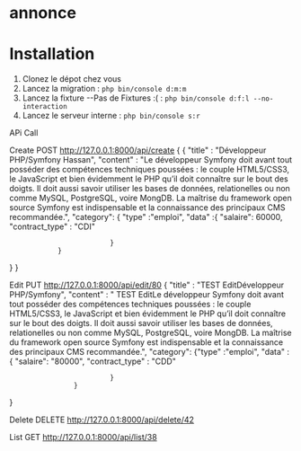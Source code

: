 # annonce

# Installation
1. Clonez le dépot chez vous
2. Lancez la migration : `php bin/console d:m:m`
3. Lancez la fixture --Pas de Fixtures :( : `php bin/console d:f:l --no-interaction`
4. Lancez le serveur interne : `php bin/console s:r`

APi Call

Create
POST http://127.0.0.1:8000/api/create
{
{
	"title" : "Développeur PHP/Symfony Hassan",
	"content" : "Le développeur Symfony doit avant tout posséder des compétences techniques poussées : le couple HTML5/CSS3, le JavaScript et bien évidemment le PHP qu’il doit connaître sur le bout des doigts. Il doit aussi savoir utiliser les bases de données, relationelles ou non comme MySQL, PostgreSQL, voire MongDB. La maîtrise du framework open source Symfony est indispensable et la connaissance des principaux CMS recommandée.",
	"category": {
				"type" :"emploi",
				"data"   :{
	      						"salaire": 60000,
			    				"contract_type" : "CDI"
      		
      						 } 
				}
     
	
}
}

Edit
PUT http://127.0.0.1:8000/api/edit/80
{
	"title" : "TEST EditDéveloppeur PHP/Symfony",
	"content" : " TEST EditLe développeur Symfony doit avant tout posséder des compétences techniques poussées : le couple HTML5/CSS3, le JavaScript et bien évidemment le PHP qu’il doit connaître sur le bout des doigts. Il doit aussi savoir utiliser les bases de données, relationelles ou non comme MySQL, PostgreSQL, voire MongDB. La maîtrise du framework open source Symfony est indispensable et la connaissance des principaux CMS recommandée.",
	"category": {"type" :"emploi",
				"data"   :{
	      						"salaire": "80000",
			    				"contract_type" : "CDD"
      		
      						 } 
					}
     
	
}

Delete
DELETE http://127.0.0.1:8000/api/delete/42

List
GET http://127.0.0.1:8000/api/list/38
